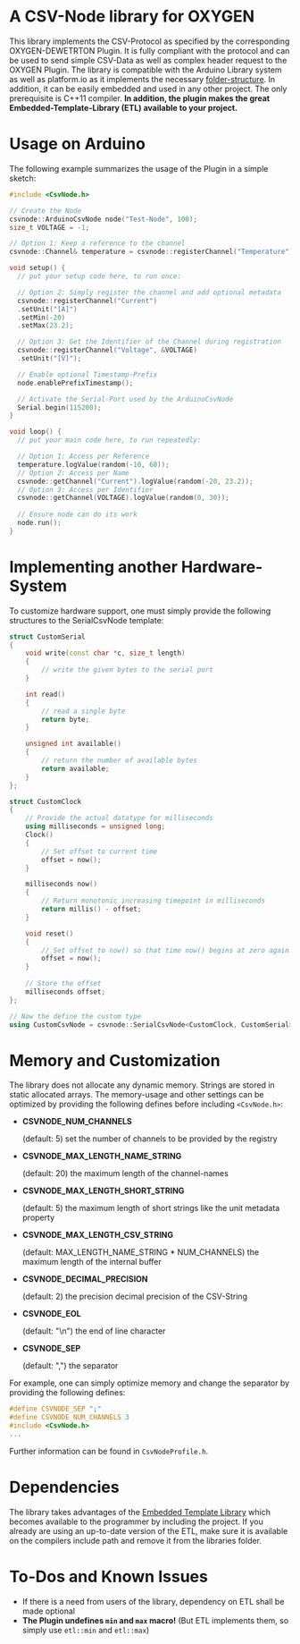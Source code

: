 # A CSV-Node library for OXYGEN
This library implements the CSV-Protocol as specified by the corresponding OXYGEN-DEWETRTON Plugin. It is fully compliant with the protocol and can be used to send simple CSV-Data as well as complex header request to the OXYGEN Plugin. The library is compatible with the Arduino Library system as well as platform.io as it implements the necessary [folder-structure](https://arduino.github.io/arduino-cli/latest/library-specification/). In addition, it can be easily embedded and used in any other project. The only prerequisite is C++11 compiler. **In addition, the plugin makes the great Embedded-Template-Library (ETL) available to your project.** 

# Usage on Arduino

The following example summarizes the usage of the Plugin in a simple sketch:

```c++
#include <CsvNode.h>

// Create the Node
csvnode::ArduinoCsvNode node("Test-Node", 100);
size_t VOLTAGE = -1;

// Option 1: Keep a reference to the channel
csvnode::Channel& temperature = csvnode::registerChannel("Temperature");

void setup() {
  // put your setup code here, to run once:

  // Option 2: Simply register the channel and add optional metadata
  csvnode::registerChannel("Current")
  .setUnit("[A]")
  .setMin(-20)
  .setMax(23.2);

  // Option 3: Get the Identifier of the Channel during registration
  csvnode::registerChannel("Voltage", &VOLTAGE)
  .setUnit("[V]");

  // Enable optional Timestamp-Prefix
  node.enablePrefixTimestamp();

  // Activate the Serial-Port used by the ArduinoCsvNode
  Serial.begin(115200);
}

void loop() {
  // put your main code here, to run repeatedly:

  // Option 1: Access per Reference
  temperature.logValue(random(-10, 60));
  // Option 2: Access per Name
  csvnode::getChannel("Current").logValue(random(-20, 23.2));
  // Option 3: Access per Identifier
  csvnode::getChannel(VOLTAGE).logValue(random(0, 30));
  
  // Ensure node can do its work
  node.run();
}
```

# Implementing another Hardware-System

To customize hardware support, one must simply provide the following structures to the SerialCsvNode template:

```C++
struct CustomSerial
{
    void write(const char *c, size_t length)
    {
        // write the given bytes to the serial port
    }

    int read()
    {
        // read a single byte
        return byte;
    }

    unsigned int available()
    {
        // return the number of available bytes
        return available;
    }
};

struct CustomClock
{
    // Provide the actual datatype for milliseconds
    using milliseconds = unsigned long;
    Clock()
    {
        // Set offset to current time
        offset = now();
    }

    milliseconds now()
    {
        // Return monotonic increasing timepoint in milliseconds
        return millis() - offset;
    }

    void reset()
    {
        // Set offset to now() so that time now() begins at zero again
        offset = now();
    }
    
    // Store the offset
    milliseconds offset;
};

// Now the define the custom type
using CustomCsvNode = csvnode::SerialCsvNode<CustomClock, CustomSerial>;
```

# Memory and Customization

The library does not allocate any dynamic memory. Strings are stored in static allocated arrays. The memory-usage and other settings can be optimized by providing the following defines before including `<CsvNode.h>`:

- **CSVNODE_NUM_CHANNELS** 

  (default: 5) set the number of channels to be provided by the registry

- **CSVNODE_MAX_LENGTH_NAME_STRING** 

  (default: 20) the maximum length of the channel-names

- **CSVNODE_MAX_LENGTH_SHORT_STRING** 

  (default: 5) the maximum length of short strings like the unit metadata property

- **CSVNODE_MAX_LENGTH_CSV_STRING** 

  (default: MAX_LENGTH_NAME_STRING * NUM_CHANNELS) the maximum length of the internal buffer

- **CSVNODE_DECIMAL_PRECISION** 

  (default: 2) the precision decimal precision of the CSV-String

- **CSVNODE_EOL** 

  (default: "\n") the end of line character

- **CSVNODE_SEP** 

  (default: ",") the separator

For example, one can simply optimize memory and change the separator by providing the following defines:

```c++
#define CSVNODE_SEP ";"
#define CSVNODE_NUM_CHANNELS 3
#include <CsvNode.h>
...
```

Further information can be found in `CsvNodeProfile.h`.

# Dependencies

The library takes advantages of the [Embedded Template Library](https://www.etlcpp.com/) which becomes available to the programmer by including the project. If you already are using an up-to-date version of the ETL, make sure it is available on the compilers include path and remove it from the libraries folder. 


# To-Dos and Known Issues
- If there is a need from users of the library, dependency on ETL shall be made optional
- **The Plugin undefines `min` and `max` macro!** (But ETL implements them, so simply use `etl::min` and `etl::max`)

